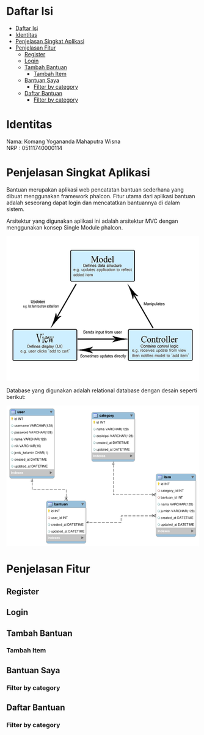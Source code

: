 # Daftar Isi
- [Daftar Isi](#daftar-isi)
- [Identitas](#identitas)
- [Penjelasan Singkat Aplikasi](#penjelasan-singkat-aplikasi)
- [Penjelasan Fitur](#penjelasan-fitur)
  - [Register](#register)
  - [Login](#login)
  - [Tambah Bantuan](#tambah-bantuan)
    - [Tambah Item](#tambah-item)
  - [Bantuan Saya](#bantuan-saya)
    - [Filter by category](#filter-by-category)
  - [Daftar Bantuan](#daftar-bantuan)
    - [Filter by category](#filter-by-category-1)

# Identitas
Nama: Komang Yogananda Mahaputra Wisna\
NRP : 05111740000114

# Penjelasan Singkat Aplikasi
Bantuan merupakan aplikasi web pencatatan bantuan sederhana yang dibuat menggunakan framework phalcon. Fitur utama dari aplikasi bantuan adalah seseorang dapat login dan mencatatkan bantuannya di dalam sistem.

Arsitektur yang digunakan aplikasi ini adalah arsitektur MVC dengan menggunakan konsep Single Module phalcon.

![mvc-pattern](images/mvc.jpg)

Database yang digunakan adalah relational database dengan desain seperti berikut:  

![database](images/db.png)

# Penjelasan Fitur

## Register

## Login

## Tambah Bantuan

### Tambah Item

## Bantuan Saya

### Filter by category

## Daftar Bantuan

### Filter by category